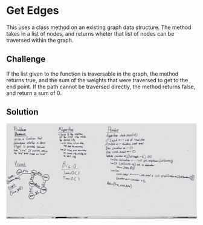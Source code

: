 # Get Edges
This uses a class method on an existing graph data structure. The method takes in a list of nodes, and returns wheter that list of nodes can be traversed within the graph.

## Challenge
If the list given to the function is traversable in the graph, the method returns true, and the sum of the weights that were traversed to get to the end point. If the path cannot be traversed directly, the method returns false, and return a sum of 0.

## Solution
![Whiteboarding](../../assets/27_get_edge.jpg)
